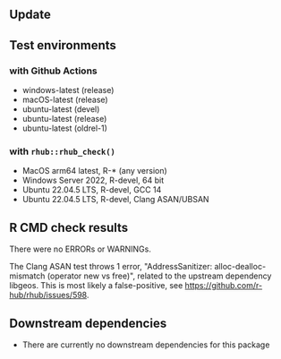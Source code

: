 ## Update

## Test environments

### with Github Actions

- windows-latest (release)
- macOS-latest (release)
- ubuntu-latest (devel)
- ubuntu-latest (release)
- ubuntu-latest (oldrel-1)

### with `rhub::rhub_check()`

- MacOS arm64 latest, R-* (any version)
- Windows Server 2022, R-devel, 64 bit
- Ubuntu 22.04.5 LTS, R-devel, GCC 14
- Ubuntu 22.04.5 LTS, R-devel, Clang ASAN/UBSAN

## R CMD check results

There were no ERRORs or WARNINGs.

The Clang ASAN test throws 1 error, "AddressSanitizer: alloc-dealloc-mismatch (operator new vs free)", related to the upstream dependency libgeos. This is most likely a false-positive, see https://github.com/r-hub/rhub/issues/598.

## Downstream dependencies

- There are currently no downstream dependencies for this package
